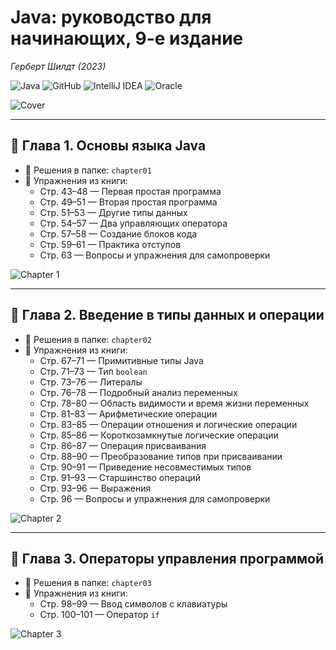 # Java: руководство для начинающих, 9-е издание
*Герберт Шилдт (2023)*

![Java](https://img.shields.io/badge/java-%23ED8B00.svg?style=for-the-badge&logo=java&logoColor=white)
![GitHub](https://img.shields.io/badge/github-%23121011.svg?style=for-the-badge&logo=github&logoColor=white)
![IntelliJ IDEA](https://img.shields.io/badge/IntelliJIDEA-000000.svg?style=for-the-badge&logo=intellij-idea&logoColor=white)
![Oracle](https://img.shields.io/badge/Oracle-F80000?style=for-the-badge&logo=oracle&logoColor=white)

![Cover](images/cover.png)

---

## 📘 Глава 1. Основы языка Java

- 📂 Решения в папке: `chapter01`
- 📄 Упражнения из книги:
    - Стр. 43–48 — Первая простая программа
    - Стр. 49–51 — Вторая простая программа
    - Стр. 51–53 — Другие типы данных
    - Стр. 54–57 — Два управляющих оператора
    - Стр. 57–58 — Создание блоков кода
    - Стр. 59–61 — Практика отступов
    - Стр. 63 — Вопросы и упражнения для самопроверки

![Chapter 1](images/chapter-01.png)

---

## 📘 Глава 2. Введение в типы данных и операции

- 📂 Решения в папке: `chapter02`
- 📄 Упражнения из книги:
  - Стр. 67–71 — Примитивные типы Java
  - Стр. 71–73 — Тип `boolean`
  - Стр. 73–76 — Литералы
  - Стр. 76–78 — Подробный анализ переменных
  - Стр. 78–80 — Область видимости и время жизни переменных
  - Стр. 81–83 — Арифметические операции
  - Стр. 83–85 — Операции отношения и логические операции
  - Стр. 85–86 — Короткозамкнутые логические операции
  - Стр. 86–87 — Операция присваивания
  - Стр. 88–90 — Преобразование типов при присваивании
  - Стр. 90–91 — Приведение несовместимых типов
  - Стр. 91–93 — Старшинство операций
  - Стр. 93–96 — Выражения
  - Стр. 96 — Вопросы и упражнения для самопроверки

![Chapter 2](images/chapter-02.png)

---

## 📘 Глава 3. Операторы управления программой

- 📂 Решения в папке: `chapter03`
- 📄 Упражнения из книги:
    - Стр. 98–99 — Ввод символов с клавиатуры
    - Стр. 100–101 — Оператор `if`

![Chapter 3](images/chapter-03.png)
